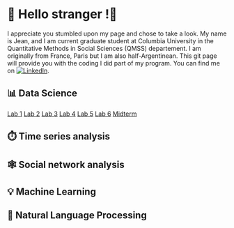 # 🌴 Hello stranger !🌴
 I appreciate you stumbled upon my page and chose to take a look. My name is Jean, and I am current graduate student at Columbia University in the Quantitative Methods in Social Sciences (QMSS) departement. I am originally from France, Paris but I am also half-Argentinean. This git page will provide you with the coding I did part of my program. You can find me on [![LinkedIn][3.2]][2]. 



## 📊 Data Science 

[Lab 1](Data%20Science/Lab%201)
[Lab 2](Data%20Science/Lab%202)
[Lab 3](Data%20Science/Lab%203)
[Lab 4](Data%20Science/Lab%204)
[Lab 5](Data%20Science/Lab%205)
[Lab 6](Data%20Science/Lab%206)
[Midterm](Data%20Science/Midterm)

## ⏱️ Time series analysis 

## 🕸️ Social network analysis

## 💡 Machine Learning 

## 🤖 Natural Language Processing 



[3.2]: https://raw.githubusercontent.com/MartinHeinz/MartinHeinz/master/linkedin-3-16.png (LinkedIn icon without padding)
[2]: https://www.linkedin.com/in/jean-treves-bbaa91257
